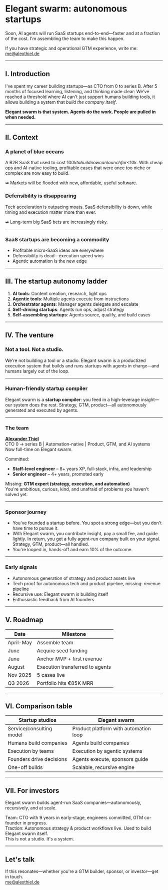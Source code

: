 # Elegant swarm: autonomous startups

Soon, AI agents will run SaaS startups end-to-end—faster and at a fraction of the cost. I'm assembling the team to make this happen.

If you have strategic and operational GTM experience, write me: [me@alexthiel.de](mailto:me@alexthiel.de)

---

## I. Introduction

I've spent my career building startups—as CTO from 0 to series B. After 5 months of focused learning, listening, and thinking made clear: We've reached a threshold where AI can't just support humans building tools, it allows building a system that *build the company itself*.

**Elegant swarm is that system. Agents do the work. People are pulled in when needed.**

---

## II. Context

### A planet of blue oceans
A B2B SaaS that used to cost $100k to build now can launch for <$10k. With cheap ops and AI-native tooling, profitable cases that were once too niche or complex are now easy to build.

➡ Markets will be flooded with new, affordable, useful software.

### Defensibility is disappearing
Tech acceleration is outpacing moats. SaaS defensibility is down, while timing and execution matter more than ever.

➡ Long-term big SaaS bets are increasingly risky.

---

### SaaS startups are becoming a commodity

- Profitable micro-SaaS ideas are everywhere  
- Defensibility is dead—execution speed wins  
- Agentic automation is the new edge  

---

## III. The startup autonomy ladder

1. **AI tools**: Content creation, research, light ops  
2. **Agentic tools**: Multiple agents execute from instructions  
3. **Orchestrator agents**: Manager agents delegate and escalate  
4. **Self-driving startups**: Agents run ops, adjust strategy  
5. **Self-assembling startups**: Agents source, qualify, and build cases

---

## IV. The venture

### Not a tool. Not a studio.

We're not building a tool or a studio. Elegant swarm is a productized execution system that builds and runs startups with agents in charge—and humans largely out of the loop.

---

### Human-friendly startup compiler

Elegant swarm is a **startup compiler**: you feed in a high-leverage insight—our system does the rest. Strategy, GTM, product—all autonomously generated and executed by agents.

---

### The team

**[Alexander Thiel](https://www.linkedin.com/in/reasn/)**  
CTO 0 → series B | Automation-native | Product, GTM, and AI systems  
Now full-time on Elegant swarm. 

Committed:
- **Staff-level engineer** – 8+ years XP, full-stack, infra, and leadership
- **Senior engineer** – 4+ years, promoted early

Missing: **GTM expert (strategy, execution, and automation)**  
You're ambitious, curious, kind, and unafraid of problems you haven't solved yet.

---

### Sponsor journey
- You've founded a startup before. You spot a strong edge—but you don't have time to pursue it.
- With Elegant swarm, you contribute insight, pay a small fee, and guide lightly. In return, you get a fully agent-run company built on your signal. Strategy, GTM, product—all handled.
- You're looped in, hands-off and earn 10% of the outcome.

---

### Early signals

- Autonomous generation of strategy and product assets live
- Tech proof for autonomous tech and product pipeline, missing: revenue pipeline
- Recursive use: Elegant swarm is building itself
- Enthusiastic feedback from AI founders

---

## V. Roadmap

| Date           | Milestone                           |
|----------------|-------------------------------------|
| April-May      | Assemble team                       |
| June           | Acquire seed funding                |
| June           | Anchor MVP + first revenue          |
| August         | Execution transferred to agents     |
| Nov 2025       | 5 cases live                        |
| Q3 2026        | Portfolio hits €85K MRR             |

---

## VI. Comparison table

| **Startup studios**       | **Elegant swarm**                      |
|---------------------------|----------------------------------------|
| Service/consulting model  | Product platform with automation loop  |
| Humans build companies    | Agents build companies                 |
| Execution by teams        | Execution by agentic systems           |
| Founders drive decisions  | Agents execute, sponsors guide         |
| One-off builds            | Scalable, recursive engine             |

---

## VII. For investors

Elegant swarm builds agent-run SaaS companies—autonomously, recursively, and at scale.

Team: CTO with 9 years in early-stage, engineers committed, GTM co-founder in progress.  
Traction: Autonomous strategy & product workflows live. Used to build Elegant swarm itself.  
This is not a studio. It's a system.

---

## Let's talk

If this resonates—whether you're a GTM builder, sponsor, or investor—get in touch.  
[me@alexthiel.de](mailto:me@alexthiel.de)